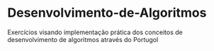# Desenvolvimento-de-Algoritmos
Exercícios visando implementação prática dos conceitos de desenvolvimento de algoritmos através do Portugol
